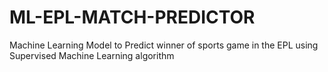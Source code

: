 # ML-EPL-MATCH-PREDICTOR
Machine Learning Model to Predict winner of sports game in the EPL using Supervised Machine Learning algorithm
